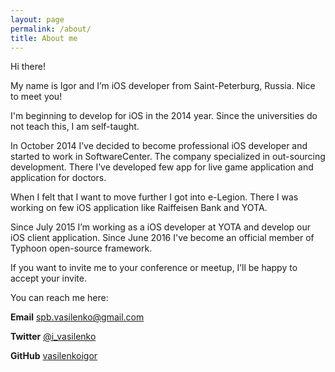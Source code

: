 ```yaml
---
layout: page
permalink: /about/
title: About me 
---
```


Hi there!

My name is Igor and I’m iOS developer from Saint-Peterburg, Russia. Nice to meet you!

I'm beginning to develop for iOS in the 2014 year. Since the universities do not teach this, I am self-taught.

In October 2014 I’ve decided to become professional iOS developer and started to work in SoftwareCenter. The company specialized in out-sourcing development. There I’ve developed few app for live game application and application for doctors.

When I felt that I want to move further I got into e-Legion. There I was working on few iOS application like Raiffeisen Bank and YOTA.

Since July 2015 I’m working as a iOS developer at YOTA and develop our iOS client application. Since June 2016 I've become an official member of Typhoon open-source framework.

If you want to invite me to your conference or meetup, I’ll be happy to accept your invite.

You can reach me here: 

<b>Email</b> spb.vasilenko@gmail.com

<b>Twitter</b> <a href="https://twitter.com/i_vasilenko">@i_vasilenko</a>

<b>GitHub</b> <a href="https://github.com/vasilenkoigor">vasilenkoigor</a>
